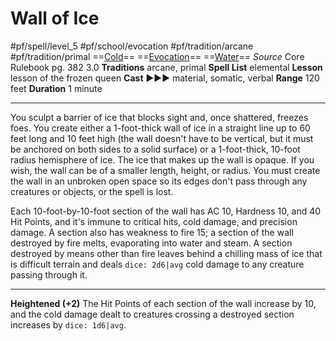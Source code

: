 # Wall of Ice
#pf/spell/level_5 #pf/school/evocation #pf/tradition/arcane #pf/tradition/primal
==[Cold](../../../Traits/Cold.md)== ==[Evocation](../../../Traits/Evocation.md)== ==[Water](../../../Traits/Water.md)==
*Source* Core Rulebook pg. 382 3.0
**Traditions** arcane, primal
**Spell List** elemental
**Lesson** lesson of the frozen queen
**Cast** ►►► material, somatic, verbal
**Range** 120 feet
**Duration** 1 minute

---
You sculpt a barrier of ice that blocks sight and, once shattered, freezes foes. You create either a 1-foot-thick wall of ice in a straight line up to 60 feet long and 10 feet high (the wall doesn't have to be vertical, but it must be anchored on both sides to a solid surface) or a 1-foot-thick, 10-foot radius hemisphere of ice. The ice that makes up the wall is opaque. If you wish, the wall can be of a smaller length, height, or radius. You must create the wall in an unbroken open space so its edges don't pass through any creatures or objects, or the spell is lost.

Each 10-foot-by-10-foot section of the wall has AC 10, Hardness 10, and 40 Hit Points, and it's immune to critical hits, cold damage, and precision damage. A section also has weakness to fire 15; a section of the wall destroyed by fire melts, evaporating into water and steam. A section destroyed by means other than fire leaves behind a chilling mass of ice that is difficult terrain and deals `dice: 2d6|avg` cold damage to any creature passing through it.

<hr>

**Heightened (+2)** The Hit Points of each section of the wall increase by 10, and the cold damage dealt to creatures crossing a destroyed section increases by `dice: 1d6|avg`.